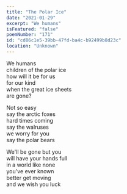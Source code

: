 ```yaml
---
title: "The Polar Ice"
date: "2021-01-29"
excerpt: "We humans"
isFeatured: "false"
poemNumber: "171"
id: "cd86c1e5-39bb-47fd-ba4c-b92499b8d23c"
location: "Unknown"
---
```


We humans  
children of the polar ice  
how will it be for us  
for our kind  
when the great ice sheets  
are gone?

Not so easy  
say the arctic foxes  
hard times coming  
say the walruses  
we worry for you  
say the polar bears

We'll be gone but you  
will have your hands full  
in a world like none  
you've ever known  
better get moving  
and we wish you luck
